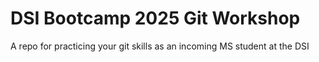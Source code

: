 # DSI Bootcamp 2025 Git Workshop
A repo for practicing your git skills as an incoming MS student at the DSI
